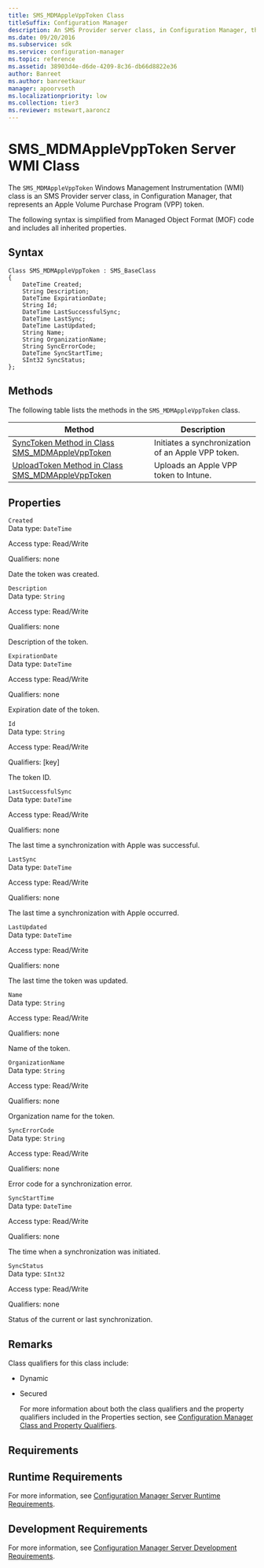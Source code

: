 ```yaml
---
title: SMS_MDMAppleVppToken Class
titleSuffix: Configuration Manager
description: An SMS Provider server class, in Configuration Manager, that represents an Apple Volume Purchase Program (VPP) token.
ms.date: 09/20/2016
ms.subservice: sdk
ms.service: configuration-manager
ms.topic: reference
ms.assetid: 38903d4e-d6de-4209-8c36-db66d8822e36
author: Banreet
ms.author: banreetkaur
manager: apoorvseth
ms.localizationpriority: low
ms.collection: tier3
ms.reviewer: mstewart,aaroncz 
---
```

# SMS_MDMAppleVppToken Server WMI Class
The `SMS_MDMAppleVppToken` Windows Management Instrumentation (WMI) class is an SMS Provider server class, in Configuration Manager, that represents an Apple Volume Purchase Program (VPP) token.  

 The following syntax is simplified from Managed Object Format (MOF) code and includes all inherited properties.  

## Syntax  

```  
Class SMS_MDMAppleVppToken : SMS_BaseClass  
{  
    DateTime Created;  
    String Description;  
    DateTime ExpirationDate;  
    String Id;  
    DateTime LastSuccessfulSync;  
    DateTime LastSync;  
    DateTime LastUpdated;  
    String Name;  
    String OrganizationName;  
    String SyncErrorCode;  
    DateTime SyncStartTime;  
    SInt32 SyncStatus;  
};  

```  

## Methods  
 The following table lists the methods in the `SMS_MDMAppleVppToken` class.  

|Method|Description|  
|------------|-----------------|  
|[SyncToken Method in Class SMS_MDMAppleVppToken](../../../develop/reference/mdm/synctoken-method-in-class-sms_mdmapplevpptoken.md)|Initiates a synchronization of an Apple VPP token.|  
|[UploadToken Method in Class SMS_MDMAppleVppToken](../../../develop/reference/mdm/uploadtoken-method-in-class-sms_mdmapplevpptoken.md)|Uploads an Apple VPP token to Intune.|  

## Properties  
 `Created`  
 Data type: `DateTime`  

 Access type: Read/Write  

 Qualifiers: none  

 Date the token was created.  

 `Description`  
 Data type: `String`  

 Access type: Read/Write  

 Qualifiers: none  

 Description of the token.  

 `ExpirationDate`  
 Data type: `DateTime`  

 Access type: Read/Write  

 Qualifiers: none  

 Expiration date of the token.  

 `Id`  
 Data type: `String`  

 Access type: Read/Write  

 Qualifiers: [key]  

 The token ID.  

 `LastSuccessfulSync`  
 Data type: `DateTime`  

 Access type: Read/Write  

 Qualifiers: none  

 The last time a synchronization with Apple was successful.  

 `LastSync`  
 Data type: `DateTime`  

 Access type: Read/Write  

 Qualifiers: none  

 The last time a synchronization with Apple occurred.  

 `LastUpdated`  
 Data type: `DateTime`  

 Access type: Read/Write  

 Qualifiers: none  

 The last time the token was updated.  

 `Name`  
 Data type: `String`  

 Access type: Read/Write  

 Qualifiers: none  

 Name of the token.  

 `OrganizationName`  
 Data type: `String`  

 Access type: Read/Write  

 Qualifiers: none  

 Organization name for the token.  

 `SyncErrorCode`  
 Data type: `String`  

 Access type: Read/Write  

 Qualifiers: none  

 Error code for a synchronization error.  

 `SyncStartTime`  
 Data type: `DateTime`  

 Access type: Read/Write  

 Qualifiers: none  

 The time when a synchronization was initiated.  

 `SyncStatus`  
 Data type: `SInt32`  

 Access type: Read/Write  

 Qualifiers: none  

 Status of the current or last synchronization.  

## Remarks  
 Class qualifiers for this class include:  

- Dynamic  

- Secured  

  For more information about both the class qualifiers and the property qualifiers included in the Properties section, see [Configuration Manager Class and Property Qualifiers](../../../develop/reference/misc/class-and-property-qualifiers.md).  

## Requirements  

## Runtime Requirements  
 For more information, see [Configuration Manager Server Runtime Requirements](../../../develop/core/reqs/server-runtime-requirements.md).  

## Development Requirements  
 For more information, see [Configuration Manager Server Development Requirements](../../../develop/core/reqs/server-development-requirements.md).  
